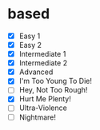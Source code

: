 # based

- [X] Easy 1
- [X] Easy 2
- [X] Intermediate 1
- [X] Intermediate 2
- [X] Advanced
- [X] I'm Too Young To Die!
- [ ] Hey, Not Too Rough!
- [X] Hurt Me Plenty!
- [ ] Ultra-Violence
- [ ] Nightmare!
